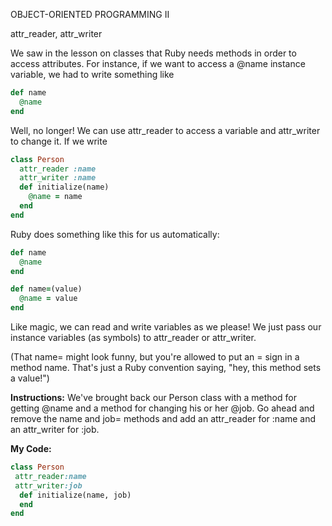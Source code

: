 OBJECT-ORIENTED PROGRAMMING II

attr_reader, attr_writer

We saw in the lesson on classes that Ruby needs methods in order to access attributes. For instance, if we want to access a @name instance variable, we had to write something like
```ruby
def name
  @name
end
```
Well, no longer! We can use attr_reader to access a variable and attr_writer to change it. If we write
```ruby
class Person
  attr_reader :name
  attr_writer :name
  def initialize(name)
    @name = name
  end
end
```
Ruby does something like this for us automatically:
```ruby
def name
  @name
end

def name=(value)
  @name = value
end
```
Like magic, we can read and write variables as we please! We just pass our instance variables (as symbols) to attr_reader or attr_writer.

(That name= might look funny, but you're allowed to put an = sign in a method name. That's just a Ruby convention saying, "hey, this method sets a value!")

**Instructions:**
We've brought back our Person class with a method for getting @name and a method for changing his or her @job. Go ahead and remove the name and job= methods and add an attr_reader for :name and an attr_writer for :job.

**My Code:**
```ruby
class Person
 attr_reader:name
 attr_writer:job
  def initialize(name, job)
  end
end
```
